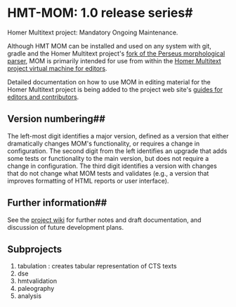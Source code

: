 # HMT-MOM: 1.0 release series#

Homer Multitext project: Mandatory Ongoing Maintenance.

Although HMT MOM can be installed and used on any system with git, gradle and the
Homer Multitext project's [fork of the Perseus morphological parser][morph],
MOM is primarily intended for use from within
the [Homer Multitext project virtual machine for editors][vm].

Detailed documentation on how to use MOM in editing material for the Homer Multitext
project is being added to the project web site's [guides for editors and contributors][2].

## Version numbering##

The left-most digit identifies a major version, defined as a version that either dramatically
changes MOM's functionality, or requires a change in configuration.  The second digit from the left
identifies an upgrade that adds some tests or functionality to the main version, but does not
require a change in configuration.  The third digit identifies a version with changes
that do not change what MOM tests and validates (e.g., a version that improves formatting of HTML reports
or user interface).

## Further information##

See the [project wiki][1] for further notes and draft documentation,
and discussion of future development plans.


[morph]: https://github.com/homermultitext/morpheus

[vm]: https://github.com/homermultitext/hmt-vm


[1]:  https://github.com/homermultitext/hmt-mom/wiki


[2]: http://www.homermultitext.org/hmt-docs/guides/index.html


## Subprojects

1. tabulation : creates tabular representation of CTS texts
2. dse
3. hmtvalidation
4. paleography
5. analysis

